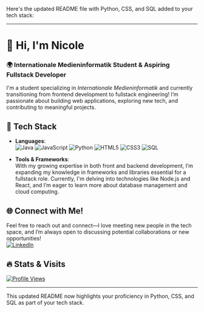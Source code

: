 Here's the updated README file with Python, CSS, and SQL added to your tech stack:

---

# 👋 Hi, I'm Nicole

### 🌍 Internationale Medieninformatik Student & Aspiring Fullstack Developer

I'm a student specializing in *Internationale Medieninformatik* and currently transitioning from frontend development to fullstack engineering! I’m passionate about building web applications, exploring new tech, and contributing to meaningful projects. 

## 🧩 Tech Stack
- **Languages**:  
![Java](https://img.shields.io/badge/java-%23ED8B00.svg?style=for-the-badge&logo=openjdk&logoColor=white)
![JavaScript](https://img.shields.io/badge/javascript-%23323330.svg?style=for-the-badge&logo=javascript&logoColor=%23F7DF1E)
![Python](https://img.shields.io/badge/python-%233776AB.svg?style=for-the-badge&logo=python&logoColor=white)
![HTML5](https://img.shields.io/badge/html5-%23E34F26.svg?style=for-the-badge&logo=html5&logoColor=white)
![CSS3](https://img.shields.io/badge/css3-%231572B6.svg?style=for-the-badge&logo=css3&logoColor=white)
![SQL](https://img.shields.io/badge/sql-%234C4C4C.svg?style=for-the-badge&logo=database&logoColor=white)

- **Tools & Frameworks**:  
With my growing expertise in both front and backend development, I’m expanding my knowledge in frameworks and libraries essential for a fullstack role. Currently, I'm delving into technologies like Node.js and React, and I’m eager to learn more about database management and cloud computing.

## 🌐 Connect with Me!
Feel free to reach out and connect—I love meeting new people in the tech space, and I’m always open to discussing potential collaborations or new opportunities!  
[![LinkedIn](https://img.shields.io/badge/LinkedIn-%230077B5.svg?logo=linkedin&logoColor=white)](https://linkedin.com/in/nicole-mk12) 

## 🔥 Stats & Visits
[![Profile Views](https://visitcount.itsvg.in/api?id=nicolemk12&icon=0&color=0)](https://visitcount.itsvg.in)

---

This updated README now highlights your proficiency in Python, CSS, and SQL as part of your tech stack.

